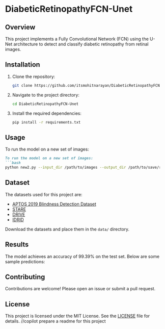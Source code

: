 # DiabeticRetinopathyFCN-Unet

## Overview
This project implements a Fully Convolutional Network (FCN) using the U-Net architecture to detect and classify diabetic retinopathy from retinal images.

## Installation
1. Clone the repository:
    ```bash
    git clone https://github.com/itsmohitnarayan/DiabeticRetinopathyFCN-Unet.git
    ```
2. Navigate to the project directory:
    ```bash
    cd DiabeticRetinopathyFCN-Unet
    ```
3. Install the required dependencies:
    ```bash
    pip install -r requirements.txt
    ```

## Usage
To run the model on a new set of images:
```markdown
To run the model on a new set of images:
```bash
python new2.py --input_dir /path/to/images --output_dir /path/to/save/results
```

## Dataset
The datasets used for this project are:
- [APTOS 2019 Blindness Detection Dataset](https://www.kaggle.com/c/aptos2019-blindness-detection/data)
- [STARE](http://cecas.clemson.edu/~ahoover/stare/)
- [DRIVE](https://drive.grand-challenge.org/)
- [IDRID](https://idrid.grand-challenge.org/)

Download the datasets and place them in the `data/` directory.


## Results
The model achieves an accuracy of 99.39% on the test set. Below are some sample predictions:


## Contributing
Contributions are welcome! Please open an issue or submit a pull request.

## License
This project is licensed under the MIT License. See the [LICENSE](LICENSE) file for details.
//copilot prepare a readme for this project 

